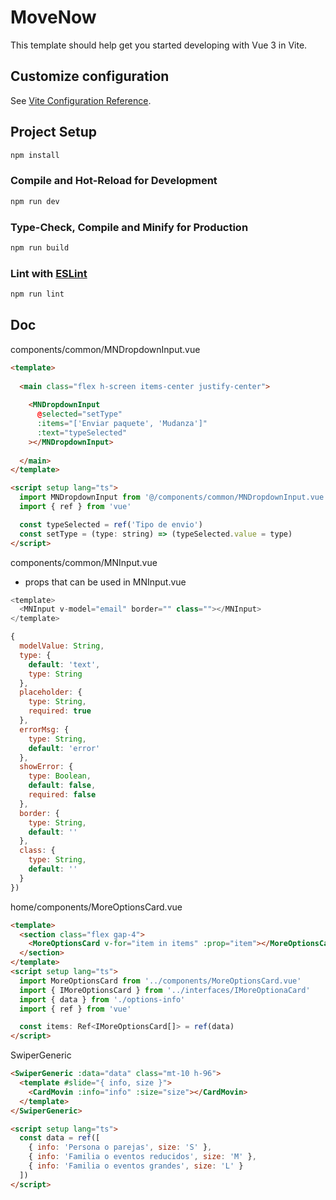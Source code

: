 # MoveNow

This template should help get you started developing with Vue 3 in Vite.

## Customize configuration

See [Vite Configuration Reference](https://vitejs.dev/config/).

## Project Setup

```sh
npm install
```

### Compile and Hot-Reload for Development

```sh
npm run dev
```

### Type-Check, Compile and Minify for Production

```sh
npm run build
```

### Lint with [ESLint](https://eslint.org/)

```sh
npm run lint
```

## Doc

components/common/MNDropdownInput.vue

```html
<template>
   
  <main class="flex h-screen items-center justify-center">
       
    <MNDropdownInput
      @selected="setType"
      :items="['Enviar paquete', 'Mudanza']"
      :text="typeSelected"
    ></MNDropdownInput>
     
  </main>
</template>

<script setup lang="ts">
  import MNDropdownInput from '@/components/common/MNDropdownInput.vue'
  import { ref } from 'vue'

  const typeSelected = ref('Tipo de envio')
  const setType = (type: string) => (typeSelected.value = type)
</script>
```

components/common/MNInput.vue

- props that can be used in MNInput.vue

```js
<template>
  <MNInput v-model="email" border="" class=""></MNInput>
</template>

{
  modelValue: String,
  type: {
    default: 'text',
    type: String
  },
  placeholder: {
    type: String,
    required: true
  },
  errorMsg: {
    type: String,
    default: 'error'
  },
  showError: {
    type: Boolean,
    default: false,
    required: false
  },
  border: {
    type: String,
    default: ''
  },
  class: {
    type: String,
    default: ''
  }
})
```

home/components/MoreOptionsCard.vue

```html
<template>
  <section class="flex gap-4">
    <MoreOptionsCard v-for="item in items" :prop="item"></MoreOptionsCard>
  </section>
</template>
<script setup lang="ts">
  import MoreOptionsCard from '../components/MoreOptionsCard.vue'
  import { IMoreOptionsCard } from '../interfaces/IMoreOptionaCard'
  import { data } from './options-info'
  import { ref } from 'vue'

  const items: Ref<IMoreOptionsCard[]> = ref(data)
</script>
```

SwiperGeneric

```html
<SwiperGeneric :data="data" class="mt-10 h-96">
  <template #slide="{ info, size }">
    <CardMovin :info="info" :size="size"></CardMovin>
  </template>
</SwiperGeneric>

<script setup lang="ts">
  const data = ref([
    { info: 'Persona o parejas', size: 'S' },
    { info: 'Familia o eventos reducidos', size: 'M' },
    { info: 'Familia o eventos grandes', size: 'L' }
  ])
</script>
```
